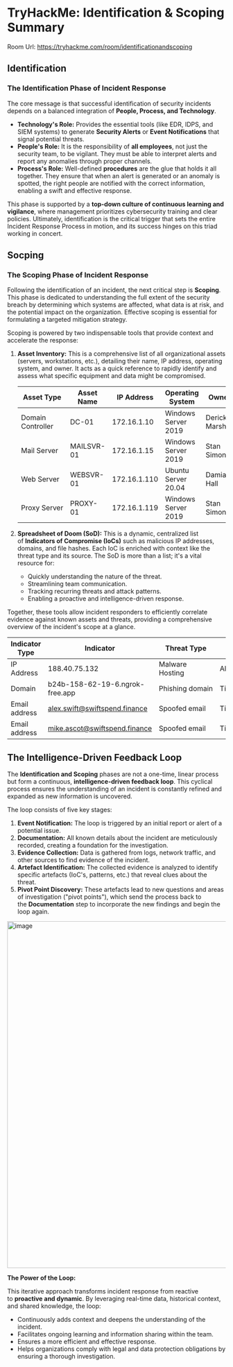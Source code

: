 # TryHackMe: Identification & Scoping Summary

Room Url: https://tryhackme.com/room/identificationandscoping

## Identification

### **The Identification Phase of Incident Response**

The core message is that successful identification of security incidents depends on a balanced integration of **People, Process, and Technology**.

- **Technology's Role:** Provides the essential tools (like EDR, IDPS, and SIEM systems) to generate **Security Alerts** or **Event Notifications** that signal potential threats.
- **People's Role:** It is the responsibility of **all employees**, not just the security team, to be vigilant. They must be able to interpret alerts and report any anomalies through proper channels.
- **Process's Role:** Well-defined **procedures** are the glue that holds it all together. They ensure that when an alert is generated or an anomaly is spotted, the right people are notified with the correct information, enabling a swift and effective response.

This phase is supported by a **top-down culture of continuous learning and vigilance**, where management prioritizes cybersecurity training and clear policies. Ultimately, identification is the critical trigger that sets the entire Incident Response Process in motion, and its success hinges on this triad working in concert.

## Socping

### **The Scoping Phase of Incident Response**

Following the identification of an incident, the next critical step is **Scoping**. This phase is dedicated to understanding the full extent of the security breach by determining which systems are affected, what data is at risk, and the potential impact on the organization. Effective scoping is essential for formulating a targeted mitigation strategy.

Scoping is powered by two indispensable tools that provide context and accelerate the response:

1. **Asset Inventory:** This is a comprehensive list of all organizational assets (servers, workstations, etc.), detailing their name, IP address, operating system, and owner. It acts as a quick reference to rapidly identify and assess what specific equipment and data might be compromised.
    
    
    | **Asset Type** | **Asset Name** | **IP Address** | **Operating System** | **Owner** |
    | --- | --- | --- | --- | --- |
    | Domain Controller | DC-01 | 172.16.1.10 | Windows Server 2019 | Derick Marshall |
    | Mail Server | MAILSVR-01 | 172.16.1.15 | Windows Server 2019 | Stan Simon |
    | Web Server | WEBSVR-01 | 172.16.1.110 | Ubuntu Server 20.04 | Damian Hall |
    | Proxy Server | PROXY-01 | 172.16.1.119 | Windows Server 2019 | Stan Simon |
2. **Spreadsheet of Doom (SoD):** This is a dynamic, centralized list of **Indicators of Compromise (IoCs)** such as malicious IP addresses, domains, and file hashes. Each IoC is enriched with context like the threat type and its source. The SoD is more than a list; it's a vital resource for:
    - Quickly understanding the nature of the threat.
    - Streamlining team communication.
    - Tracking recurring threats and attack patterns.
    - Enabling a proactive and intelligence-driven response.

Together, these tools allow incident responders to efficiently correlate evidence against known assets and threats, providing a comprehensive overview of the incident's scope at a glance.

| **Indicator Type** | **Indicator** | **Threat Type** | **Source** |
| --- | --- | --- | --- |
| IP Address | 188.40.75.132 | Malware Hosting | AlienVault OTX |
| Domain | b24b-158-62-19-6.ngrok-free.app | Phishing domain | Ticket#2023012398704232 |
| Email address | alex.swift@swiftspend.finance | Spoofed email | Ticket#2023012398704232 |
| Email address | mike.ascot@swiftspend.finance | Spoofed email | Ticket#2023012398704232 |

## **The Intelligence-Driven Feedback Loop**

The **Identification and Scoping** phases are not a one-time, linear process but form a continuous, **intelligence-driven feedback loop**. This cyclical process ensures the understanding of an incident is constantly refined and expanded as new information is uncovered.

The loop consists of five key stages:

1. **Event Notification:** The loop is triggered by an initial report or alert of a potential issue.
2. **Documentation:** All known details about the incident are meticulously recorded, creating a foundation for the investigation.
3. **Evidence Collection:** Data is gathered from logs, network traffic, and other sources to find evidence of the incident.
4. **Artefact Identification:** The collected evidence is analyzed to identify specific artefacts (IoC's, patterns, etc.) that reveal clues about the threat.
5. **Pivot Point Discovery:** These artefacts lead to new questions and areas of investigation ("pivot points"), which send the process back to the **Documentation** step to incorporate the new findings and begin the loop again.

<img width="1140" height="800" alt="image" src="https://github.com/user-attachments/assets/106eaae4-3fec-4ce3-a8cc-29a583992956" />

**The Power of the Loop:**

This iterative approach transforms incident response from reactive to **proactive and dynamic**. By leveraging real-time data, historical context, and shared knowledge, the loop:

- Continuously adds context and deepens the understanding of the incident.
- Facilitates ongoing learning and information sharing within the team.
- Ensures a more efficient and effective response.
- Helps organizations comply with legal and data protection obligations by ensuring a thorough investigation.
